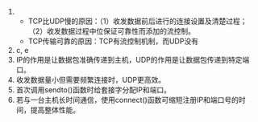 1. - TCP比UDP慢的原因：（1）收发数据前后进行的连接设置及清楚过程；（2）收发数据过程中位保证可靠性而添加的流控制。
   - TCP传输可靠的原因：TCP有流控制机制，而UDP没有
2. c, e
3. IP的作用是让数据包准确传递到主机，UDP的作用是让数据包传递到特定端口。
4. 收发数据量小但需要频繁连接时，UDP更高效。
5. 首次调用sendto()函数时给套接字分配IP和端口。
6. 若与一台主机长时间通信，使用connect()函数可缩短注册IP和端口号的时间，提高整体性能。
